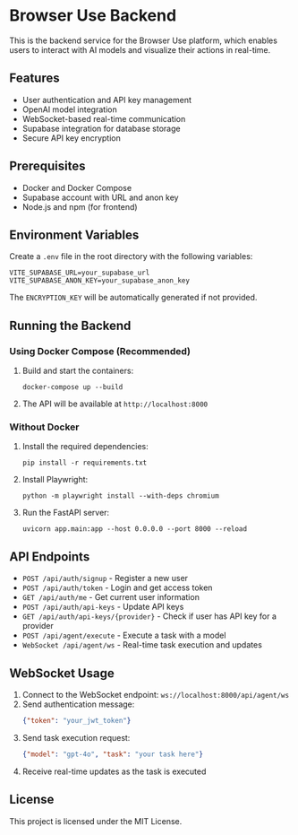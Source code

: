 # Browser Use Backend

This is the backend service for the Browser Use platform, which enables users to interact with AI models and visualize their actions in real-time.

## Features

- User authentication and API key management
- OpenAI model integration
- WebSocket-based real-time communication
- Supabase integration for database storage
- Secure API key encryption

## Prerequisites

- Docker and Docker Compose
- Supabase account with URL and anon key
- Node.js and npm (for frontend)

## Environment Variables

Create a `.env` file in the root directory with the following variables:

```
VITE_SUPABASE_URL=your_supabase_url
VITE_SUPABASE_ANON_KEY=your_supabase_anon_key
```

The `ENCRYPTION_KEY` will be automatically generated if not provided.

## Running the Backend

### Using Docker Compose (Recommended)

1. Build and start the containers:
   ```
   docker-compose up --build
   ```

2. The API will be available at `http://localhost:8000`

### Without Docker

1. Install the required dependencies:
   ```
   pip install -r requirements.txt
   ```

2. Install Playwright:
   ```
   python -m playwright install --with-deps chromium
   ```

3. Run the FastAPI server:
   ```
   uvicorn app.main:app --host 0.0.0.0 --port 8000 --reload
   ```

## API Endpoints

- `POST /api/auth/signup` - Register a new user
- `POST /api/auth/token` - Login and get access token
- `GET /api/auth/me` - Get current user information
- `POST /api/auth/api-keys` - Update API keys
- `GET /api/auth/api-keys/{provider}` - Check if user has API key for a provider
- `POST /api/agent/execute` - Execute a task with a model
- `WebSocket /api/agent/ws` - Real-time task execution and updates

## WebSocket Usage

1. Connect to the WebSocket endpoint: `ws://localhost:8000/api/agent/ws`
2. Send authentication message:
   ```json
   {"token": "your_jwt_token"}
   ```
3. Send task execution request:
   ```json
   {"model": "gpt-4o", "task": "your task here"}
   ```
4. Receive real-time updates as the task is executed

## License

This project is licensed under the MIT License. 